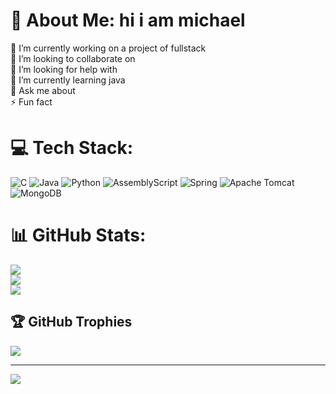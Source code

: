 # 💫 About Me: hi i am michael 
🔭 I’m currently working on a project of fullstack <br>👯 I’m looking to collaborate on<br>🤝 I’m looking for help with<br>🌱 I’m currently learning java <br>💬 Ask me about<br>⚡ Fun fact
# 💻 Tech Stack:
![C](https://img.shields.io/badge/c-%2300599C.svg?style=for-the-badge&logo=c&logoColor=white) ![Java](https://img.shields.io/badge/java-%23ED8B00.svg?style=for-the-badge&logo=openjdk&logoColor=white) ![Python](https://img.shields.io/badge/python-3670A0?style=for-the-badge&logo=python&logoColor=ffdd54) ![AssemblyScript](https://img.shields.io/badge/assembly%20script-%23000000.svg?style=for-the-badge&logo=assemblyscript&logoColor=white) ![Spring](https://img.shields.io/badge/spring-%236DB33F.svg?style=for-the-badge&logo=spring&logoColor=white) ![Apache Tomcat](https://img.shields.io/badge/apache%20tomcat-%23F8DC75.svg?style=for-the-badge&logo=apache-tomcat&logoColor=black) ![MongoDB](https://img.shields.io/badge/MongoDB-%234ea94b.svg?style=for-the-badge&logo=mongodb&logoColor=white)
# 📊 GitHub Stats:
![](https://github-readme-stats.vercel.app/api?username=ulielmichael&theme=merko&hide_border=false&include_all_commits=false&count_private=false)<br/>
![](https://github-readme-streak-stats.herokuapp.com/?user=ulielmichael&theme=merko&hide_border=false)<br/>
![](https://github-readme-stats.vercel.app/api/top-langs/?username=ulielmichael&theme=merko&hide_border=false&include_all_commits=false&count_private=false&layout=compact)

## 🏆 GitHub Trophies
![](https://github-profile-trophy.vercel.app/?username=ulielmichael&theme=radical&no-frame=false&no-bg=true&margin-w=4)

---
[![](https://visitcount.itsvg.in/api?id=ulielmichael&icon=0&color=0)](https://visitcount.itsvg.in)

<!-- Proudly created with GPRM ( https://gprm.itsvg.in ) -->
